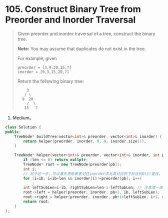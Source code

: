 # 105. Construct Binary Tree from Preorder and Inorder Traversal

> Given preorder and inorder traversal of a tree, construct the binary tree.
>
> **Note:**
> You may assume that duplicates do not exist in the tree.
>
> For example, given
>
> ```
> preorder = [3,9,20,15,7]
> inorder = [9,3,15,20,7]
> ```
>
> Return the following binary tree:
>
> ```
>     3
>    / \
>   9  20
>     /  \
>    15   7
> ```

1. Medium。

```cpp
class Solution {
public:
    TreeNode* buildTree(vector<int>& preorder, vector<int>& inorder) {
        return helper(preorder, inorder, 0, 0, inorder.size());
    }
    
    TreeNode* helper(vector<int>& preorder, vector<int>& inorder, int pb, int ib, int len) {
        if (len <= 0) return nullptr;
        TreeNode* root = new TreeNode(preorder[pb]);
        int i;
        // 对于这一步，可以事先用哈希表记住inorder中元素对应的下标达到O(1)查找，但只限于inorder数组中没有重复元素。
        for (i=ib; i<ib+len && inorder[i]!=preorder[pb]; i++)
            ;
        int leftSubLen=i-ib, rightSubLen=len-1-leftSubLen; // 注意减一减掉根。
        root->left = helper(preorder, inorder, pb+1, ib, leftSubLen);
        root->right = helper(preorder, inorder, pb+1+leftSubLen, i+1, rightSubLen);
        return root;
    }
};
```


